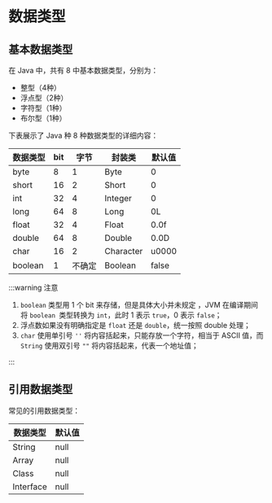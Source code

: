 # 数据类型

## 基本数据类型

在 Java 中，共有 8 中基本数据类型，分别为：

- 整型（4种）
- 浮点型（2种）
- 字符型（1种）
- 布尔型（1种）

下表展示了 Java 种 8 种数据类型的详细内容：

| 数据类型 | bit  | 字节   | 封装类    | 默认值 |
| -------- | ---- | ------ | --------- | ------ |
| byte     | 8    | 1      | Byte      | 0      |
| short    | 16   | 2      | Short     | 0      |
| int      | 32   | 4      | Integer   | 0      |
| long     | 64   | 8      | Long      | 0L     |
| float    | 32   | 4      | Float     | 0.0f   |
| double   | 64   | 8      | Double    | 0.0D   |
| char     | 16   | 2      | Character | u0000  |
| boolean  | 1    | 不确定 | Boolean   | false  |

:::warning 注意

1. `boolean` 类型用 1 个 bit 来存储，但是具体大小并未规定 ，JVM 在编译期间将 `boolean `类型转换为 `int`，此时 1 表示 `true`，0 表示 `false`；
2. 浮点数如果没有明确指定是 `float` 还是 `double`，统一按照 double 处理；
3. `char` 使用单引号 `''` 将内容括起来，只能存放一个字符，相当于 ASCII 值，而 `String` 使用双引号 `""` 将内容括起来，代表一个地址值；

:::

## 引用数据类型

常见的引用数据类型：

| 数据类型  | 默认值 |
| --------- | ------ |
| String    | null   |
| Array     | null   |
| Class     | null   |
| Interface | null   |





































